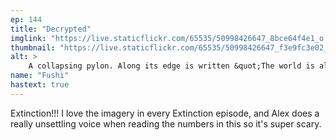 ```yaml
---
ep: 144
title: "Decrypted"
imglink: "https://live.staticflickr.com/65535/50998426647_8bce64f4e1_o.jpg"
thumbnail: "https://live.staticflickr.com/65535/50998426647_f3e9fc3e02_q.jpg"
alt: >
    A collapsing pylon. Along its edge is written &quot;The world is always ending.&quot; Behind this the background is filled with lines of the code from the numbers station, repeated several times.
name: "Fushi"
hastext: true
---
```

Extinction!!! I love the imagery in every Extinction episode, and Alex does a really unsettling voice when reading the numbers in this so it's super scary.